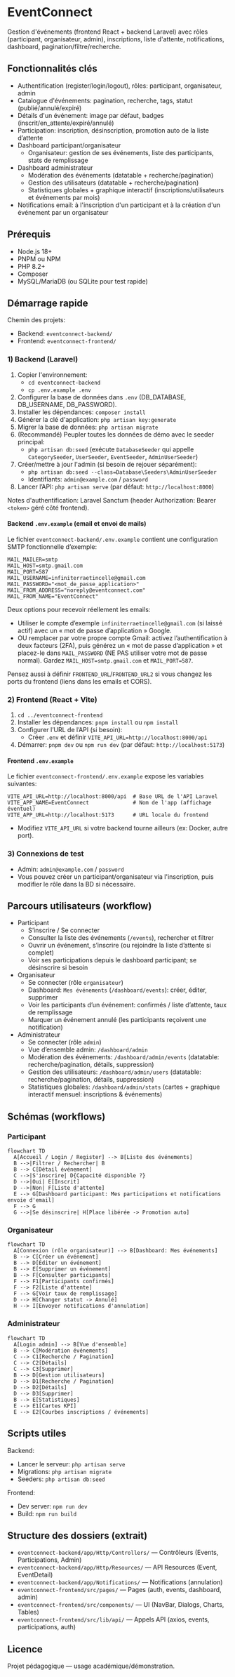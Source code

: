 # EventConnect

Gestion d'événements (frontend React + backend Laravel) avec rôles (participant, organisateur, admin), inscriptions, liste d'attente, notifications, dashboard, pagination/filtre/recherche.

## Fonctionnalités clés

- Authentification (register/login/logout), rôles: participant, organisateur, admin
- Catalogue d'événements: pagination, recherche, tags, statut (publié/annulé/expiré)
- Détails d'un événement: image par défaut, badges (inscrit/en_attente/expiré/annulé)
- Participation: inscription, désinscription, promotion auto de la liste d’attente
- Dashboard participant/organisateur
  - Organisateur: gestion de ses événements, liste des participants, stats de remplissage
- Dashboard administrateur
  - Modération des événements (datatable + recherche/pagination)
  - Gestion des utilisateurs (datatable + recherche/pagination)
  - Statistiques globales + graphique interactif (inscriptions/utilisateurs et événements par mois)
- Notifications email: à l'inscription d'un participant et à la création d'un événement par un organisateur

## Prérequis

- Node.js 18+
- PNPM ou NPM
- PHP 8.2+
- Composer
- MySQL/MariaDB (ou SQLite pour test rapide)

## Démarrage rapide

Chemin des projets:

- Backend: `eventconnect-backend/`
- Frontend: `eventconnect-frontend/`

### 1) Backend (Laravel)

1. Copier l'environnement:
   - `cd eventconnect-backend`
   - `cp .env.example .env`
2. Configurer la base de données dans `.env` (DB_DATABASE, DB_USERNAME, DB_PASSWORD).
3. Installer les dépendances: `composer install`
4. Générer la clé d'application: `php artisan key:generate`
5. Migrer la base de données: `php artisan migrate`
6. (Recommandé) Peupler toutes les données de démo avec le seeder principal:
   - `php artisan db:seed` (exécute `DatabaseSeeder` qui appelle `CategorySeeder`,  `UserSeeder`, `EventSeeder`, `AdminUserSeeder`)
7. Créer/mettre à jour l'admin (si besoin de rejouer séparément):
   - `php artisan db:seed --class=Database\Seeders\AdminUserSeeder`
   - Identifiants: `admin@example.com` / `password`
8. Lancer l’API: `php artisan serve` (par défaut: `http://localhost:8000`)

Notes d'authentification: Laravel Sanctum (header Authorization: Bearer `<token>` géré côté frontend).

#### Backend `.env.example` (email et envoi de mails)

Le fichier `eventconnect-backend/.env.example` contient une configuration SMTP fonctionnelle d’exemple:

```
MAIL_MAILER=smtp
MAIL_HOST=smtp.gmail.com
MAIL_PORT=587
MAIL_USERNAME=infiniterraetincelle@gmail.com
MAIL_PASSWORD="<mot_de_passe_application>"
MAIL_FROM_ADDRESS="noreply@eventconnect.com"
MAIL_FROM_NAME="EventConnect"
```

Deux options pour recevoir réellement les emails:

- Utiliser le compte d’exemple `infiniterraetincelle@gmail.com` (si laissé actif) avec un « mot de passe d’application » Google.
- OU remplacer par votre propre compte Gmail: activez l’authentification à deux facteurs (2FA), puis générez un « mot de passe d’application » et placez-le dans `MAIL_PASSWORD` (NE PAS utiliser votre mot de passe normal). Gardez `MAIL_HOST=smtp.gmail.com` et `MAIL_PORT=587`.

Pensez aussi à définir `FRONTEND_URL`/`FRONTEND_URL2` si vous changez les ports du frontend (liens dans les emails et CORS).

### 2) Frontend (React + Vite)

1. `cd ../eventconnect-frontend`
2. Installer les dépendances: `pnpm install` ou `npm install`
3. Configurer l’URL de l’API (si besoin):
   - Créer `.env` et définir `VITE_API_URL=http://localhost:8000/api`
4. Démarrer: `pnpm dev` ou `npm run dev` (par défaut: `http://localhost:5173`)

#### Frontend `.env.example`

Le fichier `eventconnect-frontend/.env.example` expose les variables suivantes:

```
VITE_API_URL=http://localhost:8000/api  # Base URL de l'API Laravel
VITE_APP_NAME=EventConnect              # Nom de l'app (affichage éventuel)
VITE_APP_URL=http://localhost:5173      # URL locale du frontend
```

- Modifiez `VITE_API_URL` si votre backend tourne ailleurs (ex: Docker, autre port).

### 3) Connexions de test

- Admin: `admin@example.com` / `password`
- Vous pouvez créer un participant/organisateur via l'inscription, puis modifier le rôle dans la BD si nécessaire.

## Parcours utilisateurs (workflow)

- Participant
  - S’inscrire / Se connecter
  - Consulter la liste des événements (`/events`), rechercher et filtrer
  - Ouvrir un événement, s’inscrire (ou rejoindre la liste d’attente si complet)
  - Voir ses participations depuis le dashboard participant; se désinscrire si besoin
- Organisateur
  - Se connecter (rôle `organisateur`)
  - Dashboard: `Mes événements` (`/dashboard/events`): créer, éditer, supprimer
  - Voir les participants d’un événement: confirmés / liste d’attente, taux de remplissage
  - Marquer un événement annulé (les participants reçoivent une notification)
- Administrateur
  - Se connecter (rôle `admin`)
  - Vue d’ensemble admin: `/dashboard/admin`
  - Modération des événements: `/dashboard/admin/events` (datatable: recherche/pagination, détails, suppression)
  - Gestion des utilisateurs: `/dashboard/admin/users` (datatable: recherche/pagination, détails, suppression)
  - Statistiques globales: `/dashboard/admin/stats` (cartes + graphique interactif mensuel: inscriptions & événements)

## Schémas (workflows)

### Participant

```mermaid
flowchart TD
  A[Accueil / Login / Register] --> B[Liste des événements]
  B -->|Filtrer / Rechercher| B
  B --> C[Détail événement]
  C -->|S'inscrire| D{Capacité disponible ?}
  D -->|Oui| E[Inscrit]
  D -->|Non| F[Liste d'attente]
  E --> G[Dashboard participant: Mes participations et notifications envoie d'email]
  F --> G
  G -->|Se désinscrire| H[Place libérée -> Promotion auto]
```

### Organisateur

```mermaid
flowchart TD
  A[Connexion (rôle organisateur)] --> B[Dashboard: Mes événements]
  B --> C[Créer un événement]
  B --> D[Éditer un événement]
  B --> E[Supprimer un événement]
  B --> F[Consulter participants]
  F --> F1[Participants confirmés]
  F --> F2[Liste d'attente]
  F --> G[Voir taux de remplissage]
  D --> H[Changer statut -> Annulé]
  H --> I[Envoyer notifications d'annulation]
```

### Administrateur

```mermaid
flowchart TD
  A[Login admin] --> B[Vue d'ensemble]
  B --> C[Modération événements]
  C --> C1[Recherche / Pagination]
  C --> C2[Détails]
  C --> C3[Supprimer]
  B --> D[Gestion utilisateurs]
  D --> D1[Recherche / Pagination]
  D --> D2[Détails]
  D --> D3[Supprimer]
  B --> E[Statistiques]
  E --> E1[Cartes KPI]
  E --> E2[Courbes inscriptions / événements]
```

## Scripts utiles

Backend:

- Lancer le serveur: `php artisan serve`
- Migrations: `php artisan migrate`
- Seeders: `php artisan db:seed`

Frontend:

- Dev server: `npm run dev`
- Build: `npm run build`

## Structure des dossiers (extrait)

- `eventconnect-backend/app/Http/Controllers/` — Contrôleurs (Events, Participations, Admin)
- `eventconnect-backend/app/Http/Resources/` — API Resources (Event, EventDetail)
- `eventconnect-backend/app/Notifications/` — Notifications (annulation)
- `eventconnect-frontend/src/pages/` — Pages (auth, events, dashboard, admin)
- `eventconnect-frontend/src/components/` — UI (NavBar, Dialogs, Charts, Tables)
- `eventconnect-frontend/src/lib/api/` — Appels API (axios, events, participations, auth)

## Licence

Projet pédagogique — usage académique/démonstration.

